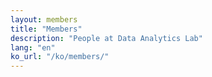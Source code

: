 ```yaml
---
layout: members
title: "Members"
description: "People at Data Analytics Lab"
lang: "en"
ko_url: "/ko/members/"
---
```

